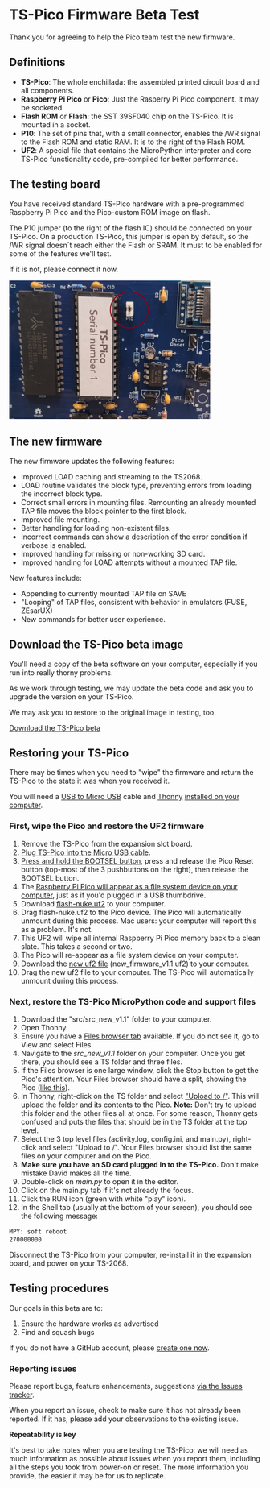 # TS-Pico Firmware Beta Test 
Thank you for agreeing to help the Pico team test the new firmware.

## Definitions

- **TS-Pico**: The whole enchillada: the assembled printed circuit board and all components.
- **Raspberry Pi Pico** or **Pico**: Just the Rasperry Pi Pico component. It may be socketed.
- **Flash ROM** or **Flash**: the SST 39SF040 chip on the TS-Pico. It is mounted in a socket.
- **P10**: The set of pins that, with a small connector, enables the /WR signal to the Flash ROM and static RAM. It is to the right of the Flash ROM.
- **UF2**: A special file that contains the MicroPython interpreter and core TS-Pico functionality code, pre-compiled for better performance.

## The testing board

You have received standard TS-Pico hardware with a pre-programmed Raspberry Pi Pico and the Pico-custom ROM image on flash. 

The P10 jumper (to the right of the flash IC) should be connected on your TS-Pico. On a production TS-Pico, this jumper is open by default, so the /WR signal doesn´t reach either the Flash or SRAM. It must to be enabled for some of the features we'll test.

If it is not, please connect it now.

<img src="/P10_location.jpg" alt="Install this jumper" width="400"> 

## The new firmware

The new firmware updates the following features:
- Improved LOAD caching and streaming to the TS2068.
- LOAD routine validates the block type, preventing errors from loading the incorrect block type.
- Correct small errors in mounting files. Remounting an already mounted TAP file moves the block pointer to the first block.
- Improved file mounting.
- Better handling for loading non-existent files.
- Incorrect commands can show a description of the error condition if verbose is enabled.
- Improved handling for missing or non-working SD card.
- Improved handing for LOAD attempts without a mounted TAP file.

New features include:
- Appending to currently mounted TAP file on SAVE
- "Looping" of TAP files, consistent with behavior in emulators (FUSE, ZEsarUX)
- New commands for better user experience.

## Download the TS-Pico beta image

You'll need a copy of the beta software on your computer, especially if you run into really thorny problems. 

As we work through testing, we may update the beta code and ask you to upgrade the version on your TS-Pico.

We may ask you to restore to the original image in testing, too.

[Download the TS-Pico beta](https://github.com/timex-sinclair-projects/TS-Pico/archive/refs/heads/Beta.zip)

## Restoring your TS-Pico

There may be times when you need to "wipe" the firmware and return the TS-Pico to the state it was when you received it.

You will need a [USB to Micro USB](https://www.google.com/search?q=micro+usb) cable and [Thonny](https://thonny.org/) [installed on your computer](https://projects.raspberrypi.org/en/projects/getting-started-with-the-pico/2). 

### First, wipe the Pico and restore the UF2 firmware
1. Remove the TS-Pico from the expansion slot board.
2. [Plug TS-Pico into the Micro USB cable](images/Pico-Top-Plug-v2.png).
3. [Press and hold the BOOTSEL button](images/Pico-bootsel.png), press and release the Pico Reset button (top-most of the 3 pushbuttons on the right), then release the BOOTSEL button.
4. The [Raspberry Pi Pico will appear as a file system device on your computer](images/RPI%20file%20device.png), just as if you'd plugged in a USB thumbdrive.
5. Download [flash-nuke.uf2](firmware/flash_nuke.uf2) to your computer.
6. Drag flash-nuke.uf2 to the Pico device. The Pico will automatically unmount during this process. Mac users: your computer will report this as a problem. It's not.
7. This UF2 will wipe all internal Raspberry Pi Pico memory back to a clean slate. This takes a second or two.
8. The Pico will re-appear as a file system device on your computer.
9. Download the [new uf2 file](firmware/new_firmware_v1.1.uf2) (new_firmware_v1.1.uf2) to your computer.
10. Drag the new uf2 file to your computer. The TS-Pico will automatically unmount during this process.

### Next, restore the TS-Pico MicroPython code and support files

1. Download the "src/src_new_v1.1" folder to your computer.
2. Open Thonny.
4. Ensure you have a [Files browser tab](images/Files%20browser.png) available. If you do not see it, go to View and select Files.
5. Navigate to the *src_new_v1.1* folder on your computer. Once you get there, you should see a TS folder and three files.
6. If the Files browser is one large window, click the Stop button to get the Pico's attention. Your Files browser should have a split, showing the Pico ([like this](images/Files-browser-split.png)).
7. In Thonny, right-click on the TS folder and select ["Upload to /"](images/Upload%20to%20Pico.png). This will upload the folder and its contents to the Pico. **Note:** Don't try to upload this folder and the other files all at once. For some reason, Thonny gets confused and puts the files that should be in the TS folder at the top level.
8. Select the 3 top level files (activity.log, config.ini, and main.py), right-click and select "Upload to /". Your Files browser should list the same files on your computer and on the Pico.
9. **Make sure you have an SD card plugged in to the TS-Pico.** Don't make mistake David makes all the time.
10. Double-click on *main.py* to open it in the editor.
11. Click on the main.py tab if it's not already the focus.
12. Click the RUN icon (green with white "play" icon).
13. In the Shell tab (usually at the bottom of your screen), you should see the following message:

```
MPY: soft reboot
270000000
````

Disconnect the TS-Pico from your computer, re-install it in the expansion board, and power on your TS-2068.



## Testing procedures

Our goals in this beta are to:
1. Ensure the hardware works as advertised
2. Find and squash bugs

If you do not have a GitHub account, please [create one now](https://docs.github.com/en/get-started/start-your-journey/creating-an-account-on-github).


### Reporting issues

Please report bugs, feature enhancements, suggestions [via the Issues tracker](https://github.com/timex-sinclair-projects/TS-Pico/issues).

When you report an issue, check to make sure it has not already been reported. If it has, please add your observations to the existing issue.

**Repeatability is key**

It's best to take notes when you are testing the TS-Pico: we will need as much information as possible about issues when you report them, including all the steps you took from power-on or reset. The more information you provide, the easier it may be for us to replicate.

